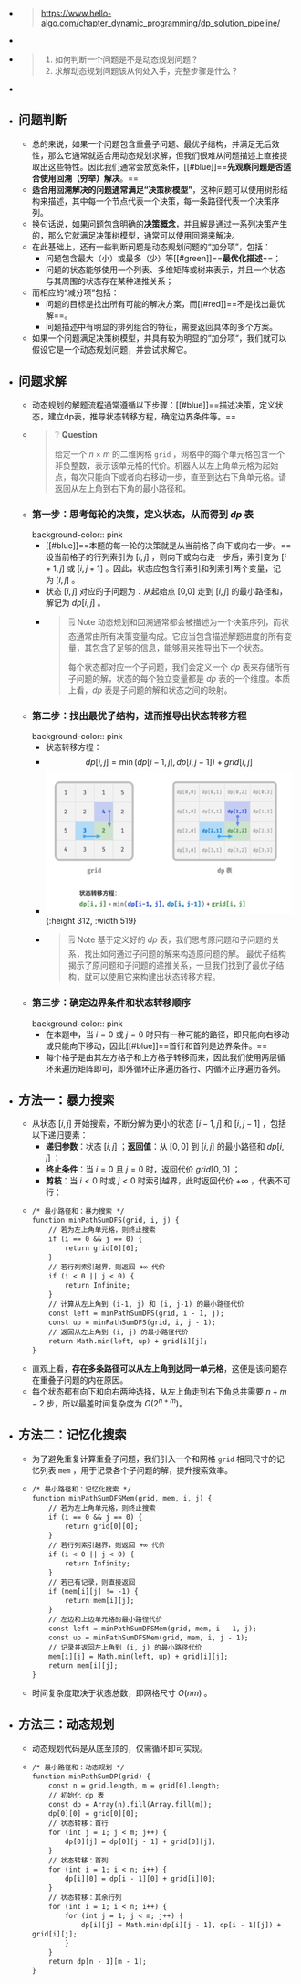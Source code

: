 - > https://www.hello-algo.com/chapter_dynamic_programming/dp_solution_pipeline/
-
- > 1. 如何判断一个问题是不是动态规划问题？
  > 2. 求解动态规划问题该从何处入手，完整步骤是什么？
-
- ## 问题判断
	- 总的来说，如果一个问题包含重叠子问题、最优子结构，并满足无后效性，那么它通常就适合用动态规划求解，但我们很难从问题描述上直接提取出这些特性。因此我们通常会放宽条件，[[#blue]]==**先观察问题是否适合使用回溯（穷举）解决**。==
	- **适合用回溯解决的问题通常满足“决策树模型”**，这种问题可以使用树形结构来描述，其中每一个节点代表一个决策，每一条路径代表一个决策序列。
	- 换句话说，如果问题包含明确的**决策概念**，并且解是通过一系列决策产生的，那么它就满足决策树模型，通常可以使用回溯来解决。
	- 在此基础上，还有一些判断问题是动态规划问题的“加分项”，包括：
		- 问题包含最大（小）或最多（少）等[[#green]]==**最优化描述**==；
		- 问题的状态能够使用一个列表、多维矩阵或树来表示，并且一个状态与其周围的状态存在某种递推关系；
	- 而相应的“减分项”包括：
		- 问题的目标是找出所有可能的解决方案，而[[#red]]==不是找出最优解==。
		- 问题描述中有明显的排列组合的特征，需要返回具体的多个方案。
	- 如果一个问题满足决策树模型，并具有较为明显的“加分项“，我们就可以假设它是一个动态规划问题，并尝试求解它。
- ## 问题求解
	- 动态规划的解题流程通常遵循以下步骤：[[#blue]]==描述决策，定义状态，建立dp表，推导状态转移方程，确定边界条件等。==
	- > ❔ **Question**
	  >
	  > 给定一个 $n\times m$ 的二维网格 `grid` ，网格中的每个单元格包含一个非负整数，表示该单元格的代价。机器人以左上角单元格为起始点，每次只能向下或者向右移动一步，直至到达右下角单元格。请返回从左上角到右下角的最小路径和。
	- ### 第一步：思考每轮的决策，定义状态，从而得到 $dp$ 表
	  background-color:: pink
		- [[#blue]]==本题的每一轮的决策就是从当前格子向下或向右一步。==设当前格子的行列索引为 $[i,j]$ ，则向下或向右走一步后，索引变为 $[i+1,j]$ 或 $[i,j+1]$ 。因此，状态应包含行索引和列索引两个变量，记为 $[i,j]$ 。
		- 状态 $[i,j]$ 对应的子问题为：从起始点 [0,0] 走到 $[i,j]$ 的最小路径和，解记为 $dp[i,j]$ 。
		- > 🗒️ Note
		  > 动态规划和回溯通常都会被描述为一个决策序列，而状态通常由所有决策变量构成。它应当包含描述解题进度的所有变量，其包含了足够的信息，能够用来推导出下一个状态。
		  >
		  > 每个状态都对应一个子问题，我们会定义一个 $dp$ 表来存储所有子问题的解，状态的每个独立变量都是 $dp$ 表的一个维度。本质上看，$dp$ 表是子问题的解和状态之间的映射。
	- ### 第二步：找出最优子结构，进而推导出状态转移方程
	  background-color:: pink
		- 状态转移方程：
		- $$dp[i,j]=\min(dp[i-1,j],dp[i,j-1])+grid[i,j]$$
		- ![image.png](../assets/image_1689587963911_0.png){:height 312, :width 519}
		- > 🗒️ Note
		  > 基于定义好的 $dp$ 表，我们思考原问题和子问题的关系，找出如何通过子问题的解来构造原问题的解。
		  最优子结构揭示了原问题和子问题的递推关系，一旦我们找到了最优子结构，就可以使用它来构建出状态转移方程。
	- ### 第三步：确定边界条件和状态转移顺序
	  background-color:: pink
		- 在本题中，当 $i=0$ 或 $j=0$ 时只有一种可能的路径，即只能向右移动或只能向下移动，因此[[#blue]]==首行和首列是边界条件。==
		- 每个格子是由其左方格子和上方格子转移而来，因此我们使用两层循环来遍历矩阵即可，即外循环正序遍历各行、内循环正序遍历各列。
- ## 方法一：暴力搜索
	- 从状态 $[i,j]$ 开始搜索，不断分解为更小的状态 $[i−1,j]$ 和 $[i,j−1]$ ，包括以下递归要素：
		- **递归参数**：状态 $[i,j]$ ；**返回值**：从 $[0,0]$ 到 $[i,j]$ 的最小路径和 $dp[i,j]$ ；
		- **终止条件**：当 $i=0$ 且 $j=0$ 时，返回代价 $grid[0,0]$ ；
		- **剪枝**：当 $i<0$ 时或 $j<0$ 时索引越界，此时返回代价 $+\infty$ ，代表不可行；
	- ```
	  /* 最小路径和：暴力搜索 */
	  function minPathSumDFS(grid, i, j) {
	      // 若为左上角单元格，则终止搜索
	      if (i == 0 && j == 0) {
	          return grid[0][0];
	      }
	      // 若行列索引越界，则返回 +∞ 代价
	      if (i < 0 || j < 0) {
	          return Infinite;
	      }
	      // 计算从左上角到 (i-1, j) 和 (i, j-1) 的最小路径代价
	      const left = minPathSumDFS(grid, i - 1, j);
	      const up = minPathSumDFS(grid, i, j - 1);
	      // 返回从左上角到 (i, j) 的最小路径代价
	      return Math.min(left, up) + grid[i][j];
	  }
	  
	  ```
	- 直观上看，**存在多条路径可以从左上角到达同一单元格**，这便是该问题存在重叠子问题的内在原因。
	- 每个状态都有向下和向右两种选择，从左上角走到右下角总共需要 $n+m−2$ 步，所以最差时间复杂度为 $O(2^{n+m})$。
- ## 方法二：记忆化搜索
	- 为了避免重复计算重叠子问题，我们引入一个和网格 `grid` 相同尺寸的记忆列表 `mem` ，用于记录各个子问题的解，提升搜索效率。
	- ```
	  /* 最小路径和：记忆化搜索 */
	  function minPathSumDFSMem(grid, mem, i, j) {
	      // 若为左上角单元格，则终止搜索
	      if (i == 0 && j == 0) {
	          return grid[0][0];
	      }
	      // 若行列索引越界，则返回 +∞ 代价
	      if (i < 0 || j < 0) {
	          return Infinity;
	      }
	      // 若已有记录，则直接返回
	      if (mem[i][j] != -1) {
	          return mem[i][j];
	      }
	      // 左边和上边单元格的最小路径代价
	      const left = minPathSumDFSMem(grid, mem, i - 1, j);
	      const up = minPathSumDFSMem(grid, mem, i, j - 1);
	      // 记录并返回左上角到 (i, j) 的最小路径代价
	      mem[i][j] = Math.min(left, up) + grid[i][j];
	      return mem[i][j];
	  }
	  ```
	- 时间复杂度取决于状态总数，即网格尺寸 $O(nm)$ 。
- ## 方法三：动态规划
	- 动态规划代码是从底至顶的，仅需循环即可实现。
	- ```
	  /* 最小路径和：动态规划 */
	  function minPathSumDP(grid) {
	      const n = grid.length, m = grid[0].length;
	      // 初始化 dp 表
	      const dp = Array(n).fill(Array.fill(m));
	      dp[0][0] = grid[0][0];
	      // 状态转移：首行
	      for (int j = 1; j < m; j++) {
	          dp[0][j] = dp[0][j - 1] + grid[0][j];
	      }
	      // 状态转移：首列
	      for (int i = 1; i < n; i++) {
	          dp[i][0] = dp[i - 1][0] + grid[i][0];
	      }
	      // 状态转移：其余行列
	      for (int i = 1; i < n; i++) {
	          for (int j = 1; j < m; j++) {
	              dp[i][j] = Math.min(dp[i][j - 1], dp[i - 1][j]) + grid[i][j];
	          }
	      }
	      return dp[n - 1][m - 1];
	  }
	  ```